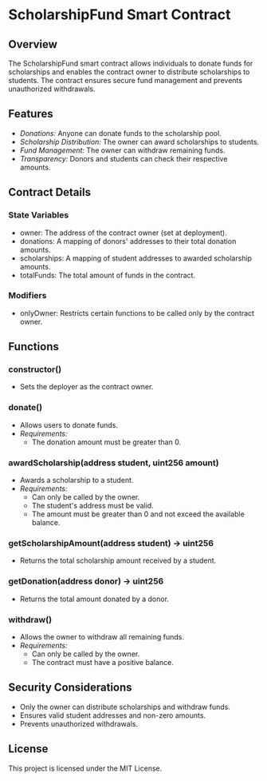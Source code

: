 # ScholarshipFund Smart Contract

## Overview
The ScholarshipFund smart contract allows individuals to donate funds for scholarships and enables the contract owner to distribute scholarships to students. The contract ensures secure fund management and prevents unauthorized withdrawals.

## Features
- *Donations:* Anyone can donate funds to the scholarship pool.
- *Scholarship Distribution:* The owner can award scholarships to students.
- *Fund Management:* The owner can withdraw remaining funds.
- *Transparency:* Donors and students can check their respective amounts.

## Contract Details

### State Variables
- owner: The address of the contract owner (set at deployment).
- donations: A mapping of donors' addresses to their total donation amounts.
- scholarships: A mapping of student addresses to awarded scholarship amounts.
- totalFunds: The total amount of funds in the contract.

### Modifiers
- onlyOwner: Restricts certain functions to be called only by the contract owner.

## Functions

### constructor()
- Sets the deployer as the contract owner.

### donate()
- Allows users to donate funds.
- *Requirements:*
  - The donation amount must be greater than 0.

### awardScholarship(address student, uint256 amount)
- Awards a scholarship to a student.
- *Requirements:*
  - Can only be called by the owner.
  - The student's address must be valid.
  - The amount must be greater than 0 and not exceed the available balance.

### getScholarshipAmount(address student) -> uint256
- Returns the total scholarship amount received by a student.

### getDonation(address donor) -> uint256
- Returns the total amount donated by a donor.

### withdraw()
- Allows the owner to withdraw all remaining funds.
- *Requirements:*
  - Can only be called by the owner.
  - The contract must have a positive balance.

## Security Considerations
- Only the owner can distribute scholarships and withdraw funds.
- Ensures valid student addresses and non-zero amounts.
- Prevents unauthorized withdrawals.

## License
This project is licensed under the MIT License.